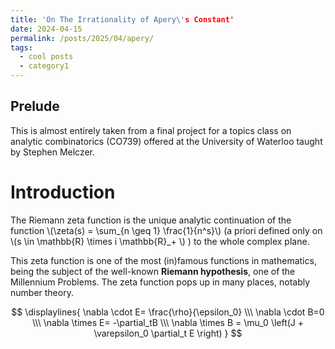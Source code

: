 ```yaml
---
title: 'On The Irrationality of Apery\'s Constant'
date: 2024-04-15
permalink: /posts/2025/04/apery/
tags:
  - cool posts
  - category1
---
```


Prelude
-----
This is almost entirely taken from a final project for a topics class on analytic combinatorics (CO739) offered at the University of Waterloo taught by Stephen Melczer.

Introduction
=====
The Riemann zeta function is the unique analytic continuation of the function \\(\zeta(s) = \sum_\{n \geq 1\} \frac{1}{n^s}\\) (a priori defined only on \\(s \in \mathbb{R} \times i \mathbb{R}_+ \\) ) to the whole complex plane.

This zeta function is one of the most (in)famous functions in mathematics, being the subject of the well-known **Riemann hypothesis**, one of the Millennium Problems. The zeta function pops up in many places, notably number theory.



$$
\displaylines{
\nabla \cdot E= \frac{\rho}{\epsilon_0} \\\
\nabla \cdot B=0 \\\
\nabla \times E= -\partial_tB \\\
\nabla \times B  = \mu_0 \left(J + \varepsilon_0 \partial_t E \right)
}
$$
